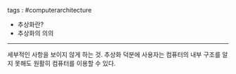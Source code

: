 tags : #computerarchitecture 

- 추상화란?
- 추상화의 의의

---

세부적인 사항을 보이지 않게 하는 것.
추상화 덕분에 사용자는 컴퓨터의 내부 구조를 알지 못해도 원활히 컴퓨터를 이용할 수 있다.